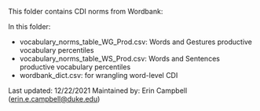 This folder contains CDI norms from Wordbank:

In this folder: 
- vocabulary_norms_table_WG_Prod.csv: Words and Gestures productive vocabulary percentiles
- vocabulary_norms_table_WS_Prod.csv: Words and Sentences productive vocabulary percentiles
- wordbank_dict.csv: for wrangling word-level CDI

Last updated: 12/22/2021
Maintained by: Erin Campbell (erin.e.campbell@duke.edu)
